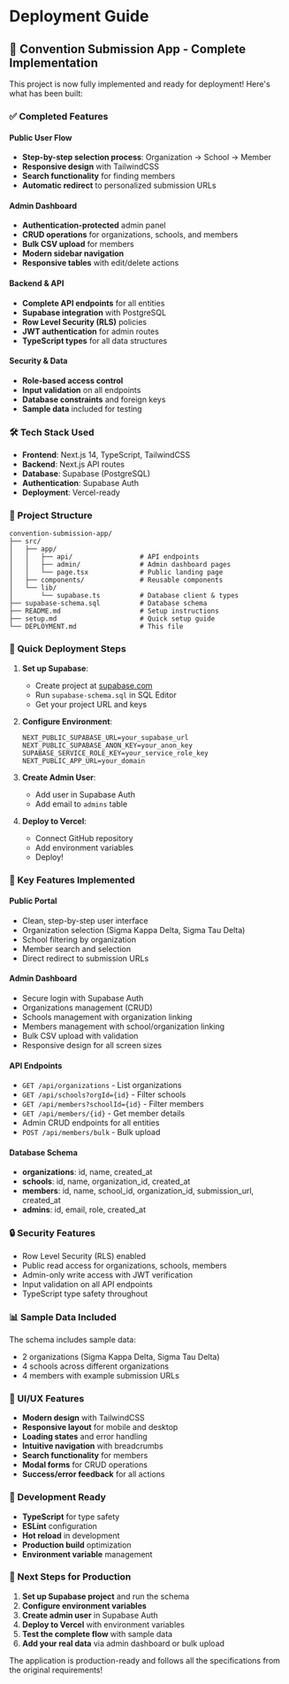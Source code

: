 # Deployment Guide

## 🚀 Convention Submission App - Complete Implementation

This project is now fully implemented and ready for deployment! Here's what has been built:

### ✅ Completed Features

#### Public User Flow
- **Step-by-step selection process**: Organization → School → Member
- **Responsive design** with TailwindCSS
- **Search functionality** for finding members
- **Automatic redirect** to personalized submission URLs

#### Admin Dashboard
- **Authentication-protected** admin panel
- **CRUD operations** for organizations, schools, and members
- **Bulk CSV upload** for members
- **Modern sidebar navigation**
- **Responsive tables** with edit/delete actions

#### Backend & API
- **Complete API endpoints** for all entities
- **Supabase integration** with PostgreSQL
- **Row Level Security (RLS)** policies
- **JWT authentication** for admin routes
- **TypeScript types** for all data structures

#### Security & Data
- **Role-based access control**
- **Input validation** on all endpoints
- **Database constraints** and foreign keys
- **Sample data** included for testing

### 🛠️ Tech Stack Used

- **Frontend**: Next.js 14, TypeScript, TailwindCSS
- **Backend**: Next.js API routes
- **Database**: Supabase (PostgreSQL)
- **Authentication**: Supabase Auth
- **Deployment**: Vercel-ready

### 📁 Project Structure

```
convention-submission-app/
├── src/
│   ├── app/
│   │   ├── api/                 # API endpoints
│   │   ├── admin/               # Admin dashboard pages
│   │   └── page.tsx             # Public landing page
│   ├── components/              # Reusable components
│   └── lib/
│       └── supabase.ts          # Database client & types
├── supabase-schema.sql          # Database schema
├── README.md                    # Setup instructions
├── setup.md                     # Quick setup guide
└── DEPLOYMENT.md                # This file
```

### 🚀 Quick Deployment Steps

1. **Set up Supabase**:
   - Create project at [supabase.com](https://supabase.com)
   - Run `supabase-schema.sql` in SQL Editor
   - Get your project URL and keys

2. **Configure Environment**:
   ```env
   NEXT_PUBLIC_SUPABASE_URL=your_supabase_url
   NEXT_PUBLIC_SUPABASE_ANON_KEY=your_anon_key
   SUPABASE_SERVICE_ROLE_KEY=your_service_role_key
   NEXT_PUBLIC_APP_URL=your_domain
   ```

3. **Create Admin User**:
   - Add user in Supabase Auth
   - Add email to `admins` table

4. **Deploy to Vercel**:
   - Connect GitHub repository
   - Add environment variables
   - Deploy!

### 🎯 Key Features Implemented

#### Public Portal
- Clean, step-by-step user interface
- Organization selection (Sigma Kappa Delta, Sigma Tau Delta)
- School filtering by organization
- Member search and selection
- Direct redirect to submission URLs

#### Admin Dashboard
- Secure login with Supabase Auth
- Organizations management (CRUD)
- Schools management with organization linking
- Members management with school/organization linking
- Bulk CSV upload with validation
- Responsive design for all screen sizes

#### API Endpoints
- `GET /api/organizations` - List organizations
- `GET /api/schools?orgId={id}` - Filter schools
- `GET /api/members?schoolId={id}` - Filter members
- `GET /api/members/{id}` - Get member details
- Admin CRUD endpoints for all entities
- `POST /api/members/bulk` - Bulk upload

#### Database Schema
- **organizations**: id, name, created_at
- **schools**: id, name, organization_id, created_at
- **members**: id, name, school_id, organization_id, submission_url, created_at
- **admins**: id, email, role, created_at

### 🔒 Security Features

- Row Level Security (RLS) enabled
- Public read access for organizations, schools, members
- Admin-only write access with JWT verification
- Input validation on all API endpoints
- TypeScript type safety throughout

### 📊 Sample Data Included

The schema includes sample data:
- 2 organizations (Sigma Kappa Delta, Sigma Tau Delta)
- 4 schools across different organizations
- 4 members with example submission URLs

### 🎨 UI/UX Features

- **Modern design** with TailwindCSS
- **Responsive layout** for mobile and desktop
- **Loading states** and error handling
- **Intuitive navigation** with breadcrumbs
- **Search functionality** for members
- **Modal forms** for CRUD operations
- **Success/error feedback** for all actions

### 🔧 Development Ready

- **TypeScript** for type safety
- **ESLint** configuration
- **Hot reload** in development
- **Production build** optimization
- **Environment variable** management

### 📝 Next Steps for Production

1. **Set up Supabase project** and run the schema
2. **Configure environment variables**
3. **Create admin user** in Supabase Auth
4. **Deploy to Vercel** with environment variables
5. **Test the complete flow** with sample data
6. **Add your real data** via admin dashboard or bulk upload

The application is production-ready and follows all the specifications from the original requirements!
